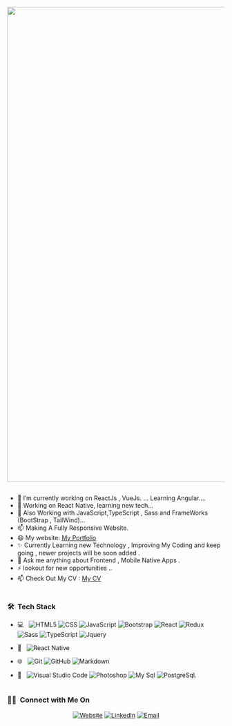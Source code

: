  
 <p align="center">
  <a href="#"><img src="https://i.postimg.cc/6pQz7sVb/my-github-header.jpg" width="1100px" title="Header"></a>
</p>
 
##
- 🔭 I’m currently working on ReactJs , VueJs. ... Learning Angular....
- 📱 Working on React Native, learning new tech...
- 🌱 Also Working with JavaScript,TypeScript , Sass and FrameWorks (BootStrap , TailWind)...
- 📫 Making A Fully Responsive Website.
- 😄 My website: [My Portfolio](https://ahmedporfolio.vercel.app/)
- ✨ Currently Learning new Technology , Improving My Coding and keep going , newer projects will be soon added .
- 💬 Ask me anything about Frontend , Mobile Native Apps .
- ⚡ lookout for new opportunities .. 
- 📫 Check Out My CV : [My CV](https://docs.google.com/document/d/1krMykigI_SnC5yOOCTSrRA6WZsZX9HXkyCYgRAr9Dao/edit)

#
<h3> 🛠 &nbsp;Tech Stack</h3>

- 💻 &nbsp;
  ![HTML5](https://img.shields.io/badge/-HTML5-333333?style=flat&logo=HTML5)
  ![CSS](https://img.shields.io/badge/-CSS-333333?style=flat&logo=CSS3&logoColor=1572B6)
  ![JavaScript](https://img.shields.io/badge/-JavaScript-333333?style=flat&logo=javascript)
  ![Bootstrap](https://img.shields.io/badge/-Bootstrap-333333?style=flat&logo=bootstrap&logoColor=563D7C)
  ![React](https://img.shields.io/badge/-React-333333?style=flat&logo=react)
  ![Redux](https://img.shields.io/badge/-redux-333333?style=flat&logo=redux)
  ![Sass](https://img.shields.io/badge/-sass-333333?style=flat&logo=sass)
  ![TypeScript](https://img.shields.io/badge/-typescript-333333?style=flat&logo=typescript)
  ![Jquery](https://img.shields.io/badge/-jquery-333333?style=flat&logo=jquery)
  
  
- 📱 &nbsp;
  ![React Native](https://img.shields.io/badge/-reactnative-333333?style=flat&logo=reactnative)


- 🌐 &nbsp;
  ![Git](https://img.shields.io/badge/-Git-333333?style=flat&logo=git)
  ![GitHub](https://img.shields.io/badge/-GitHub-333333?style=flat&logo=github)
  ![Markdown](https://img.shields.io/badge/-Markdown-333333?style=flat&logo=markdown)
- 🔧 &nbsp;
  ![Visual Studio Code](https://img.shields.io/badge/-Visual%20Studio%20Code-333333?style=flat&logo=visual-studio-code&logoColor=007ACC)
  ![Photoshop](https://img.shields.io/badge/-Photoshop-333333?style=flat&logo=adobe-photoshop)
  ![My Sql](https://img.shields.io/badge/-mysql-333333?style=flat&logo=mysql)
  ![PostgreSql](https://img.shields.io/badge/-postgresql-333333?style=flat&logo=postgresql).


#

 <h3> 🤝🏻 &nbsp;Connect with Me On</h3>

<p align="center">
<a href="https://ahmedporfolio.vercel.app/"><img alt="Website" src="https://img.shields.io/badge/Website-My Porfolio Link-blue?style=flat-square&logo=google-chrome"></a>
<a href="https://www.linkedin.com/in/ahmed-barakat-dev/"><img alt="LinkedIn" src="https://img.shields.io/badge/LinkedIn-Ahmed%20barakat-blue?style=flat-square&logo=linkedin"></a>
<a href="mailto:ahmedbarakat2401@gmail.com"><img alt="Email" src="https://img.shields.io/badge/Email-ahmedbarakat2401@gmail.com-blue?style=flat-square&logo=gmail"></a>
</p>
